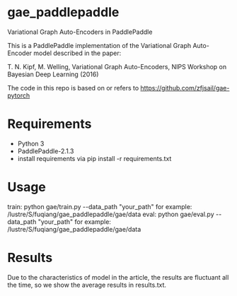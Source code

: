 # gae_paddlepaddle
Variational Graph Auto-Encoders in PaddlePaddle

This is a PaddlePaddle implementation of the Variational Graph Auto-Encoder model described in the paper:

T. N. Kipf, M. Welling, Variational Graph Auto-Encoders, NIPS Workshop on Bayesian Deep Learning (2016)

The code in this repo is based on or refers to https://github.com/zfjsail/gae-pytorch

# Requirements
* Python 3
* PaddlePaddle-2.1.3
* install requirements via pip install -r requirements.txt

# Usage
train: python gae/train.py --data_path "your_path" for example: /lustre/S/fuqiang/gae_paddlepaddle/gae/data
eval: python gae/eval.py --data_path "your_path" for example: /lustre/S/fuqiang/gae_paddlepaddle/gae/data

# Results
Due to the characteristics of model in the article, the results are fluctuant all the time, so we show the average results in results.txt.
